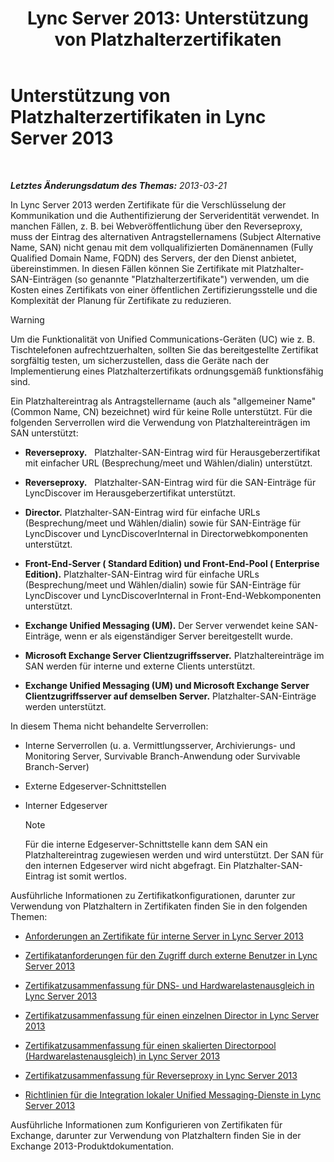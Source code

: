 ﻿---
title: 'Lync Server 2013: Unterstützung von Platzhalterzertifikaten'
TOCTitle: Unterstützung von Platzhalterzertifikaten
ms:assetid: 0bae2aa8-b6dc-46f5-a3be-3fe7581809d4
ms:mtpsurl: https://technet.microsoft.com/de-de/library/Hh202161(v=OCS.15)
ms:contentKeyID: 49293144
ms.date: 05/19/2016
mtps_version: v=OCS.15
ms.translationtype: HT
---

# Unterstützung von Platzhalterzertifikaten in Lync Server 2013

 

_**Letztes Änderungsdatum des Themas:** 2013-03-21_

In Lync Server 2013 werden Zertifikate für die Verschlüsselung der Kommunikation und die Authentifizierung der Serveridentität verwendet. In manchen Fällen, z. B. bei Webveröffentlichung über den Reverseproxy, muss der Eintrag des alternativen Antragstellernamens (Subject Alternative Name, SAN) nicht genau mit dem vollqualifizierten Domänennamen (Fully Qualified Domain Name, FQDN) des Servers, der den Dienst anbietet, übereinstimmen. In diesen Fällen können Sie Zertifikate mit Platzhalter-SAN-Einträgen (so genannte "Platzhalterzertifikate") verwenden, um die Kosten eines Zertifikats von einer öffentlichen Zertifizierungsstelle und die Komplexität der Planung für Zertifikate zu reduzieren.


> [!WARNING]
> Um die Funktionalität von Unified Communications-Geräten (UC) wie z.&nbsp;B. Tischtelefonen aufrechtzuerhalten, sollten Sie das bereitgestellte Zertifikat sorgfältig testen, um sicherzustellen, dass die Geräte nach der Implementierung eines Platzhalterzertifikats ordnungsgemäß funktionsfähig sind.



Ein Platzhaltereintrag als Antragstellername (auch als "allgemeiner Name" (Common Name, CN) bezeichnet) wird für keine Rolle unterstützt. Für die folgenden Serverrollen wird die Verwendung von Platzhaltereinträgen im SAN unterstützt:

  - **Reverseproxy.**   Platzhalter-SAN-Eintrag wird für Herausgeberzertifikat mit einfacher URL (Besprechung/meet und Wählen/dialin) unterstützt.

  - **Reverseproxy.**   Platzhalter-SAN-Eintrag wird für die SAN-Einträge für LyncDiscover im Herausgeberzertifikat unterstützt.

  - **Director.** Platzhalter-SAN-Eintrag wird für einfache URLs (Besprechung/meet und Wählen/dialin) sowie für SAN-Einträge für LyncDiscover und LyncDiscoverInternal in Directorwebkomponenten unterstützt.

  - **Front-End-Server ( Standard Edition) und Front-End-Pool ( Enterprise Edition).** Platzhalter-SAN-Eintrag wird für einfache URLs (Besprechung/meet und Wählen/dialin) sowie für SAN-Einträge für LyncDiscover und LyncDiscoverInternal in Front-End-Webkomponenten unterstützt.

  - **Exchange Unified Messaging (UM).** Der Server verwendet keine SAN-Einträge, wenn er als eigenständiger Server bereitgestellt wurde.

  - **Microsoft Exchange Server Clientzugriffsserver.** Platzhaltereinträge im SAN werden für interne und externe Clients unterstützt.

  - **Exchange Unified Messaging (UM) und Microsoft Exchange Server Clientzugriffsserver auf demselben Server.** Platzhalter-SAN-Einträge werden unterstützt.

In diesem Thema nicht behandelte Serverrollen:

  - Interne Serverrollen (u. a. Vermittlungsserver, Archivierungs- und Monitoring Server, Survivable Branch-Anwendung oder Survivable Branch-Server)

  - Externe Edgeserver-Schnittstellen

  - Interner Edgeserver
    

    > [!NOTE]
    > Für die interne Edgeserver-Schnittstelle kann dem SAN ein Platzhaltereintrag zugewiesen werden und wird unterstützt. Der SAN für den internen Edgeserver wird nicht abgefragt. Ein Platzhalter-SAN-Eintrag ist somit wertlos.



Ausführliche Informationen zu Zertifikatkonfigurationen, darunter zur Verwendung von Platzhaltern in Zertifikaten finden Sie in den folgenden Themen:

  - [Anforderungen an Zertifikate für interne Server in Lync Server 2013](lync-server-2013-certificate-requirements-for-internal-servers.md)

  - [Zertifikatanforderungen für den Zugriff durch externe Benutzer in Lync Server 2013](lync-server-2013-certificate-requirements-for-external-user-access.md)

  - [Zertifikatzusammenfassung für DNS- und Hardwarelastenausgleich in Lync Server 2013](lync-server-2013-certificate-summary-dns-and-hlb-load-balanced.md)

  - [Zertifikatzusammenfassung für einen einzelnen Director in Lync Server 2013](lync-server-2013-certificate-summary-single-director.md)

  - [Zertifikatzusammenfassung für einen skalierten Directorpool (Hardwarelastenausgleich) in Lync Server 2013](lync-server-2013-certificate-summary-scaled-director-pool-hardware-load-balancer.md)

  - [Zertifikatzusammenfassung für Reverseproxy in Lync Server 2013](lync-server-2013-certificate-summary-reverse-proxy.md)

  - [Richtlinien für die Integration lokaler Unified Messaging-Dienste in Lync Server 2013](lync-server-2013-guidelines-for-integrating-on-premises-unified-messaging.md)

Ausführliche Informationen zum Konfigurieren von Zertifikaten für Exchange, darunter zur Verwendung von Platzhaltern finden Sie in der Exchange 2013-Produktdokumentation.

